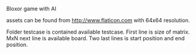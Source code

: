Bloxor game with AI

assets can be found from http://www.flaticon.com with 64x64 resolution.

Folder testcase is contained available testcase.
  First line is size of matrix.
  MxN next line is available board.
  Two last lines is start position and end position.